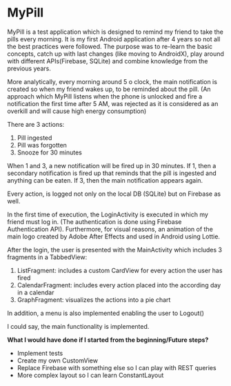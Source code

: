 # MyPill

MyPill is a test application which is designed to remind my friend to take the pills every morning. It is my first Android application after 4 years so not all the best practices were followed. The purpose was to re-learn the basic concepts, catch up with last changes (like moving to AndroidX), play around with different APIs(Firebase, SQLite) and combine knowledge from the previous years.

More analytically, every morning around 5 o clock, the main notification is created so when my friend wakes up, to be reminded about the pill. (An approach which MyPill listens when the phone is unlocked and fire a notification the first time after 5 AM, was rejected as it is considered as an overkill and will cause high energy consumption) 

There are 3 actions:

1. Pill ingested
2. Pill was forgotten
3. Snooze for 30 minutes

When 1 and 3, a new notification will be fired up in 30 minutes. If 1, then a secondary notification is fired up that reminds that the pill is ingested and anything can be eaten. If 3, then the main notification appears again.

Every action, is logged not only on the local DB (SQLite) but on Firebase as well.

In the first time of execution, the LoginActivity is executed in which my friend must log in. (The authentication is done using Firebase Authentication API). Furthermore, for visual reasons, an animation of the main logo created by Adobe After Effects and used in Android using Lottie.

After the login, the user is presented with the MainActivity which includes 3 fragments in a TabbedView:

1. ListFragment: includes a custom CardView for every action the user has fired
2. CalendarFragment: includes every action placed into the according day in a calendar
3. GraphFragment: visualizes the actions into a pie chart

In addition, a menu is also implemented enabling the user to Logout()

I could say, the main functionality is implemented. 

**What I would have done if I started from the beginning/Future steps?**

* Implement tests
* Create my own CustomView
* Replace Firebase with something else so I can play with REST queries
* More complex layout so I can learn ConstantLayout
